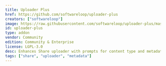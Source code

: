 ```yaml
---
title: Uploader Plus
href: https://github.com/softwareloop/uploader-plus
creators: ["softwareloop"]
image: https://raw.githubusercontent.com/softwareloop/uploader-plus/master/docs/uploader-plus.png
id: uploader-plus
type: addon
vendor: Community
edition: Community & Enterprise
license: LGPL-3.0
desc: Enhances Share uploader with prompts for content type and metadata during upload.
tags: ["share", "uploader", "metadata"]
---
```

